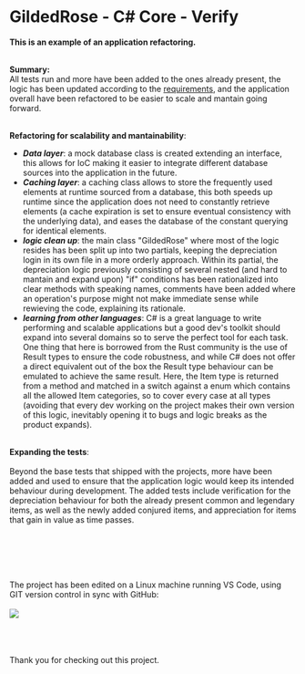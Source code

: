 # **GildedRose - C# Core - Verify**
**This is an example of an application refactoring.**<br><br>

**Summary:**<br>
All tests run and more have been added to the ones already present, the logic has been updated according to the [requirements](https://github.com/emilybache/GildedRose-Refactoring-Kata/blob/main/GildedRoseRequirements.txt), and the application overall have been refactored to be easier to scale and mantain going forward.<br><br>

**Refactoring for scalability and mantainability**:<br>
- ***Data layer***: a mock database class is created extending an interface, this allows for IoC making it easier to integrate different database sources into the application in the future.
- ***Caching layer***: a caching class allows to store the frequently used elements at runtime sourced from a database, this both speeds up runtime since the application does not need to constantly retrieve elements (a cache expiration is set to ensure eventual consistency with the underlying data), and eases the database of the constant querying for identical elements.
- ***logic clean up***: the main class "GildedRose" where most of the logic resides has been split up into two partials, keeping the depreciation login in its own file in a more orderly approach. Within its partial, the depreciation logic previously consisting of several nested (and hard to mantain and expand upon) "if" conditions has been rationalized into clear methods with speaking names, comments have been added where an operation's purpose might not make immediate sense while rewieving the code, explaining its rationale.
- ***learning from other languages***: C# is a great language to write performing and scalable applications but a good dev's toolkit should expand into several domains so to serve the perfect tool for each task. One thing that here is borrowed from the Rust community is the use of Result types to ensure the code robustness, and while C# does not offer a direct equivalent out of the box the Result type behaviour can be emulated to achieve the same result. Here, the Item type is returned from a method and matched in a switch against a enum which contains all the allowed Item categories, so to cover every case at all types (avoiding that every dev working on the project makes their own version of this logic, inevitably opening it to bugs and logic breaks as the product expands).
<br><br>

**Expanding the tests**:<br><br>
Beyond the base tests that shipped with the projects, more have been added and used to ensure that the application logic would keep its intended behaviour during development. The added tests include verification for the depreciation behaviour for both the already present common and legendary items, as well as the newly added conjured items, and appreciation for items that gain in value as time passes.

<br><br>
---------------------------------------------------------------------------------

The project has been edited on a Linux machine running VS Code, using GIT version control in sync with GitHub:<br><br>
<img src="https://github.com/TrishkaV/csharpcore-Verify.xunit/assets/96583994/398f5ae6-b6d2-476b-9bb2-86cdc6d082c8"><br><br>

<br><br>
Thank you for checking out this project.
